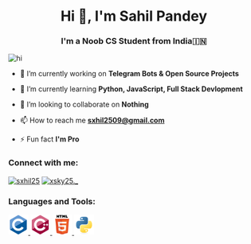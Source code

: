 <h1 align="center">Hi 👋, I'm Sahil Pandey</h1>
<h3 align="center">I'm a Noob CS Student from India🇮🇳</h3>

![hi](http://i.imgur.com/dNYswmI.gif)

- 🔭 I’m currently working on **Telegram Bots & Open Source Projects**

- 🌱 I’m currently learning **Python, JavaScript, Full Stack Devlopment**

- 👯 I’m looking to collaborate on **Nothing**

- 📫 How to reach me **sxhil2509@gmail.com**

- ⚡ Fun fact **I'm Pro**

<h3 align="left">Connect with me:</h3>
<p align="left">
<a href="https://twitter.com/sxhil25" target="blank"><img align="center" src="https://raw.githubusercontent.com/rahuldkjain/github-profile-readme-generator/master/src/images/icons/Social/twitter.svg" alt="sxhil25" height="30" width="40" /></a>
<a href="https://instagram.com/notreal.xd" target="blank"><img align="center" src="https://raw.githubusercontent.com/rahuldkjain/github-profile-readme-generator/master/src/images/icons/Social/instagram.svg" alt="xsky25._" height="30" width="40" /></a>
</p>

<h3 align="left">Languages and Tools:</h3>
<p align="left"> <a href="https://www.cprogramming.com/" target="_blank" rel="noreferrer"> <img src="https://raw.githubusercontent.com/devicons/devicon/master/icons/c/c-original.svg" alt="c" width="40" height="40"/> </a> <a href="https://www.w3schools.com/cpp/" target="_blank" rel="noreferrer"> <img src="https://raw.githubusercontent.com/devicons/devicon/master/icons/cplusplus/cplusplus-original.svg" alt="cplusplus" width="40" height="40"/> </a> <a href="https://www.w3.org/html/" target="_blank" rel="noreferrer"> <img src="https://raw.githubusercontent.com/devicons/devicon/master/icons/html5/html5-original-wordmark.svg" alt="html5" width="40" height="40"/> </a> <a href="https://www.python.org" target="_blank" rel="noreferrer"> <img src="https://raw.githubusercontent.com/devicons/devicon/master/icons/python/python-original.svg" alt="python" width="40" height="40"/> </a> </p>
